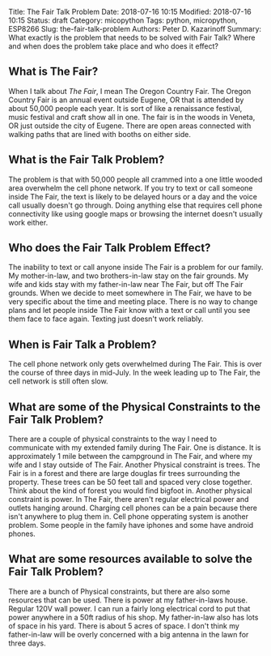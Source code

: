 Title: The Fair Talk Problem
Date: 2018-07-16 10:15
Modified: 2018-07-16 10:15
Status: draft
Category: micopython
Tags: python, micropython, ESP8266
Slug: the-fair-talk-problem
Authors: Peter D. Kazarinoff
Summary: What exactly is the problem that needs to be solved with Fair Talk? Where and when does the problem take place and who does it effect?

## What is The Fair?

When I talk about _The Fair_, I mean The Oregon Country Fair. The Oregon Country Fair is an annual event outside Eugene, OR that is attended by about 50,000 people each year. It is sort of like a renaissance festival, music festival and craft show all in one. The fair is in the woods in Veneta, OR just outside the city of Eugene. There are open areas connected with walking paths that are lined with booths on either side. 




## What is the Fair Talk Problem?

The problem is that with 50,000 people all crammed into a one little wooded area overwhelm the cell phone network. If you try to text or call someone inside The Fair, the text is likely to be delayed hours or a day and the voice call usually doesn't go through. Doing anything else that requires cell phone connectivity like using google maps or browsing the internet doesn't usually work either. 

## Who does the Fair Talk Problem Effect?

The inability to text or call anyone inside The Fair is a problem for our family. My mother-in-law, and two brothers-in-law stay on the fair grounds. My wife and kids stay with my father-in-law near The Fair, but off The Fair grounds. When we decide to meet somewhere in The Fair, we have to be very specific about the time and meeting place. There is no way to change plans and let people inside The Fair know with a text or call until you see them face to face again. Texting just doesn't work reliably. 

## When is Fair Talk a Problem?

The cell phone network only gets overwhelmed during The Fair. This is over the course of three days in mid-July. In the week leading up to The Fair, the cell network is still often slow.

## What are some of the Physical Constraints to the Fair Talk Problem?

There are a couple of physical constraints to the way I need to communicate with my extended family during The Fair. One is distance. It is approximately 1 mile between the campground in The Fair, and where my wife and I stay outside of The Fair. Another Physical constraint is trees. The Fair is in a forest and there are large douglas fir trees surrounding the property. These trees can be 50 feet tall and spaced very close together. Think about the kind of forest you would find bigfoot in.  Another physical constraint is power. In The Fair, there aren't regular electrical power and outlets hanging around. Charging cell phones can be a pain because there isn't anywhere to plug them in. Cell phone opperating system is another problem. Some people in the family have iphones and some have android phones.

## What are some resources available to solve the Fair Talk Problem?

There are a bunch of Physical constraints, but there are also some resources that can be used. There is power at my father-in-laws house. Regular 120V wall power. I can run a fairly long electrical cord to put that power anywhere in a 50ft radius of his shop. My father-in-law also has lots of space in his yard. There is about 5 acres of space. I don't think my father-in-law will be overly concerned with a big antenna in the lawn for three days. 